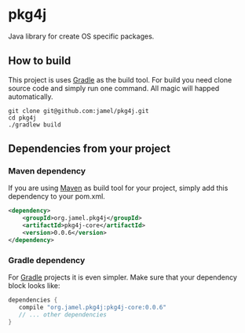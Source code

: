 # pkg4j

Java library for create OS specific packages.

## How to build

This project is uses [Gradle](http://gradle.org) as the build tool. For build you need clone source code and simply run one command. All magic will happed automatically.

```shell
git clone git@github.com:jamel/pkg4j.git
cd pkg4j
./gradlew build
```

## Dependencies from your project

### Maven dependency

If you are using [Maven](http://maven.apache.org) as build tool for your project, simply add this dependency to your pom.xml.

```xml
<dependency>
    <groupId>org.jamel.pkg4j</groupId>
    <artifactId>pkg4j-core</artifactId>
    <version>0.0.6</version>
</dependency>
```

### Gradle dependency

For [Gradle](http://gradle.org) projects it is even simpler. Make sure that your dependency block looks like:

```groovy
dependencies {
   compile "org.jamel.pkg4j:pkg4j-core:0.0.6"
   // ... other dependencies
}
```
